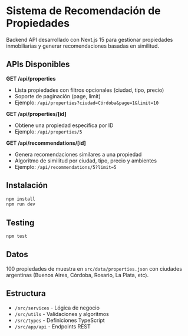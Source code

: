 # Sistema de Recomendación de Propiedades

Backend API desarrollado con Next.js 15 para gestionar propiedades inmobiliarias y generar recomendaciones basadas en similitud.

## APIs Disponibles

**GET /api/properties**
- Lista propiedades con filtros opcionales (ciudad, tipo, precio)
- Soporte de paginación (page, limit)
- Ejemplo: `/api/properties?ciudad=Córdoba&page=1&limit=10`

**GET /api/properties/[id]**
- Obtiene una propiedad específica por ID
- Ejemplo: `/api/properties/5`

**GET /api/recommendations/[id]**
- Genera recomendaciones similares a una propiedad
- Algoritmo de similitud por ciudad, tipo, precio y ambientes
- Ejemplo: `/api/recommendations/5?limit=5`

## Instalación

```bash
npm install
npm run dev
```

## Testing

```bash
npm test
```

## Datos

100 propiedades de muestra en `src/data/properties.json` con ciudades argentinas (Buenos Aires, Córdoba, Rosario, La Plata, etc).

## Estructura

- `/src/services` - Lógica de negocio
- `/src/utils` - Validaciones y algoritmos
- `/src/types` - Definiciones TypeScript
- `/src/app/api` - Endpoints REST
